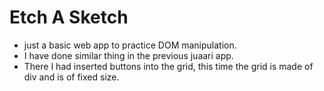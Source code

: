 # Etch A Sketch
- just a basic web app to practice DOM manipulation.
- I have done similar thing in the previous juaari app.
- There I had inserted buttons into the grid, this time the grid is made of div and is of fixed size.